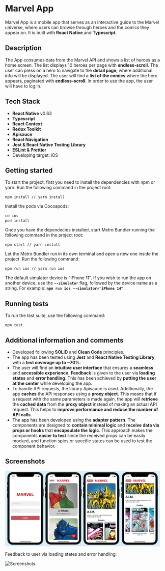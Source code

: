 # **Marvel App**

Marvel App is a mobile app that serves as an interactive guide to the Marvel universe, where users can browse through heroes and the comics they appear on. It is built with **React Native** and **Typescript**.

## **Description**

The App consumes data from the Marvel API and shows a list of heroes as a home screen. The list displays 10 heroes per page with **endless-scroll**. The user can press on a hero to navigate to the **detail page**, where additional info will be displayed. The user will find a **list of the comics** where the hero appears, paginated with **endless-scroll**. In order to use the app, the user will have to log in.

## **Tech Stack**

- **React Native** v0.63
- **Typescript**
- **React Context**
- **Redux Toolkit**
- **Apisauce**
- **React Navigation**
- **Jest & React Native Testing Library**
- **ESLint & Prettier**
- Developing target: iOS

## **Getting started**

To start the project, first you need to install the dependencies with npm or yarn. Run the following command in the project root:

```
npm install // yarn install
```

Install the pods via Cocoapods:

```
cd ios
pod install
```

Once you have the dependecies installed, start Metro Bundler running the following command in the project root:

```
npm start // yarn install
```

Let the Metro Bundler run in its own terminal and open a new one inside the project. Run the following command:

```
npm run ios // yarn run ios
```

The default simulator device is "iPhone 11". If you wish to run the app on another device, use the **`--simulator`** flag, followed by the device name as a string. For example: **`npm run ios --simulator="iPhone 14"`**.

## **Running tests**

To run the test suite, use the following command:

```
npm test
```

## **Additional information and comments**

- Developed following **SOLID** and **Clean Code** principles.
- The app has been tested using **Jest** and **React Native Testing Library**, with a **test coverage up to ~70%**.
- The user will find an **intuitive user interface** that ensures a **seamless** and **accessible experience**. **Feedback** is given to the user via **loading states** and **error handling**. This has been achieved by **putting the user at the center** while developing the app.
- To handle API requests, the library Apisauce is used. Additionally, the app **caches** the API responses using a **proxy object**. This means that if a request with the same parameters is made again, the app will **retrieve** the **cached data** from the **proxy object** instead of making an actual API request. This helps to **improve performance and reduce the number of API calls**.
- The app has been developed using the **adapter pattern**. The components are designed to **contain minimal logic** and r**eceive data via props or hooks** that **encapsulate the logic**. This approach makes the components **easier to test** since the received props can be easily mocked, and function spies or specific states can be used to test the component behavior.

## **Screenshots**

![Screenshots](assets/screenshots/screenshots.png)

Feedback to user via loading states and error handling:

![Screenshots](assets/screenshots/feedback.png)
